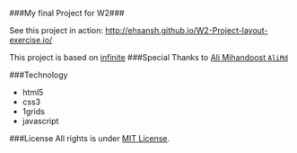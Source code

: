 ###My final Project for W2###

See this project in action: http://ehsansh.github.io/W2-Project-layout-exercise.io/

This project is based on [infinite](https://www.yootheme.com/demo/wordpress/infinite)
###Special Thanks to
[Ali Mihandoost `AliMd`](https://github.com/AliMD)<br />

###Technology
* html5
* css3
* 1grids
* javascript

###License
All rights is under [MIT License](http://opensource.org/licenses/MIT). 
